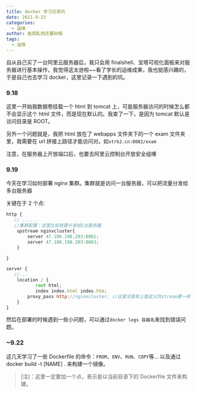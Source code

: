 ```yaml
---
title: docker 学习记录坑
date: 2021-9-23
categories:
  - 运维
author: 盐焗乳鸽还要砂锅
tags:
  - 运维
---
```


自从自己买了一台阿里云服务器后，我只会用 finalshell、宝塔可视化面板来对服务器进行基本操作，我觉得这太逊啦~~看了学长的运维成果，我也挺感兴趣的，于是自己也去学习 docker，这里记录一下遇到的坑。

### 9.18

这里一开始我数据卷挂载一个 html 到 tomcat 上，可是服务器访问的时候怎么都不会显示这个 html 文件，而是现在默认的。我查了一下，是因为 tomcat 默认是访问目录是 ROOT。

另外一个问题就是，我把 html 放在了 webapps 文件夹下的一个 exam 文件夹里，我需要在 url 拼接上路径才能访问对。如`strk2.cn:8082/exam`

注意，在服务器上开放端口后，也要去阿里云控制台开放安全组噢

### 9.19

今天在学习如何部署 nginx 集群。集群就是访问一台服务器，可以把流量分发给多台服务器

关键在于 2 个点:

```js
http {
   // ......
   //集群配置：这里比如我要分发给2台服务器
	upstream nginxcluster{
		server 47.106.198.203:8082;
		server 47.106.198.203:8083;
	}

}
```

```js
server {
   //...
    location / {
    	   root html;
    	   index index.html index.htm;
        proxy_pass http://nginxcluster; //这里注意和上面定义的stream要一样
    }
}
```

然后在部署的时候遇到一些小问题，可以通过`docker logs 容器名`来找到错误问题。

### ~9.22

这几天学习了一些 Dockerfile 的命令：`FROM`、`ENV`、`RUN`、`COPY`等...
以及通过 docker build -t [NAME] . 来构建一个镜像。

> [注]：这里一定要加一个点，表示是以当前目录下的 Dockerfile 文件来构建。


